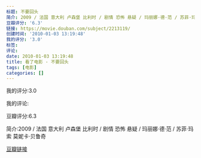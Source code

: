 ```yaml
---
标题: 不要回头
简介: 2009 / 法国 意大利 卢森堡 比利时 / 剧情 恐怖 悬疑 / 玛丽娜·德·范 / 苏菲·玛索 莫妮卡·贝鲁奇
豆瓣评分: '6.3'
链接: https://movie.douban.com/subject/2213119/
创建时间: '2010-01-03 13:19:48'
我的评分: '3.0'
标签:
评论:
date: 2010-01-03 13:19:48
title: 看了电影 - 不要回头
tags: [电影]
categories: []
---
```


我的评分:3.0

我的评论:

豆瓣评分:6.3

简介:2009 / 法国 意大利 卢森堡 比利时 / 剧情 恐怖 悬疑 / 玛丽娜·德·范 / 苏菲·玛索 莫妮卡·贝鲁奇

[豆瓣链接](https://movie.douban.com/subject/2213119/)

